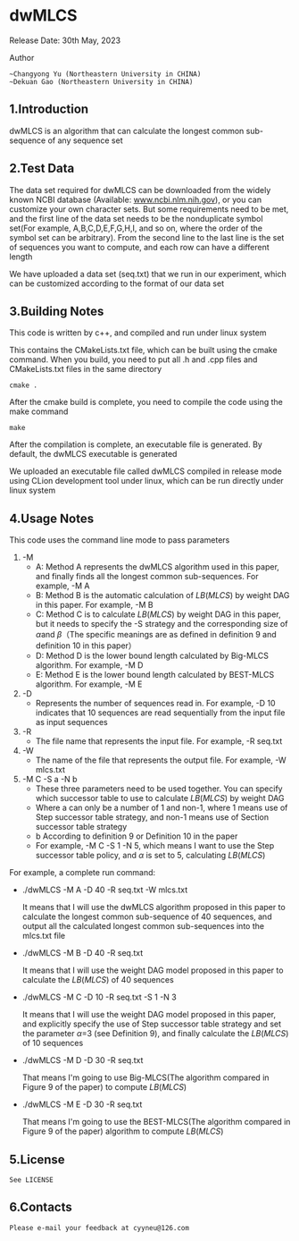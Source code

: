 # dwMLCS 

Release Date: 30th May, 2023

Author

	~Changyong Yu (Northeastern University in CHINA)
	~Dekuan Gao (Northeastern University in CHINA)

1.Introduction
--

dwMLCS is an algorithm that can calculate the longest common sub-sequence of any sequence set

2.Test Data
--

The data set required for dwMLCS can be downloaded from the widely known NCBI database (Available: www.ncbi.nlm.nih.gov), or you can customize your own character sets. But some requirements need to be met, and the first line of the data set needs to be the nonduplicate symbol set(For example, A,B,C,D,E,F,G,H,I, and so on, where the order of the symbol set can be arbitrary). From the second line to the last line is the set of sequences you want to compute, and each row can have a different length

We have uploaded a data set (seq.txt) that we run in our experiment, which can be customized according to the format of our data set

3.Building Notes
--

This code is written by c++, and compiled and run under linux system

This contains the CMakeLists.txt file, which can be built using the cmake command. When you build, you need to put all .h and .cpp files and CMakeLists.txt files in the same directory

```shell
cmake .
```

After the cmake build is complete, you need to compile the code using the make command

```shell
make
```

After the compilation is complete, an executable file is generated. By default, the dwMLCS executable is generated

We uploaded an executable file called dwMLCS compiled in release mode using CLion development tool under linux, which can be run directly under linux system

4.Usage Notes
--

This code uses the command line mode to pass parameters

1) -M
   * A: Method A represents the dwMLCS algorithm used in this paper, and finally finds all the longest common sub-sequences. For example, -M A
   * B: Method B is the automatic calculation of $LB(MLCS)$ by weight DAG in this paper. For example, -M B
   * C: Method C is to calculate $LB(MLCS)$ by weight DAG in this paper, but it needs to specify the -S strategy and the corresponding size of $\alpha$and $\beta$（The specific meanings are as defined in definition 9 and definition 10 in this paper）
   * D: Method D is the lower bound length calculated by Big-MLCS algorithm. For example, -M D
   * E: Method E is the lower bound length calculated by BEST-MLCS algorithm. For example, -M E
2) -D
   * Represents the number of sequences read in. For example, -D 10 indicates that 10 sequences are read sequentially from the input file as input sequences
3) -R
   * The file name that represents the input file. For example, -R seq.txt
4) -W
   * The name of the file that represents the output file. For example, -W mlcs.txt
5) -M C -S a -N b 
   * These three parameters need to be used together. You can specify which successor table to use to calculate $LB(MLCS)$ by weight DAG
   * Where a can only be a number of 1 and non-1, where 1 means use of Step successor table strategy, and non-1 means use of Section successor table strategy
   * b According to definition 9 or Definition 10 in the paper
   * For example, -M C -S 1 -N 5, which means I want to use the Step successor table policy, and $\alpha$ is set to 5, calculating $LB(MLCS)$

For example, a complete run command:

* ./dwMLCS -M A -D 40  -R seq.txt -W mlcs.txt        

  It means that I will use the dwMLCS algorithm proposed in this paper to calculate the longest common sub-sequence of 40 sequences, and output all the calculated longest common sub-sequences into the mlcs.txt file

* ./dwMLCS -M B -D 40 -R seq.txt   

  It means that I will use the weight DAG model proposed in this paper to calculate the $LB(MLCS)$ of 40 sequences

* ./dwMLCS -M C -D 10 -R seq.txt -S 1 -N 3   

  It means that I will use the weight DAG model proposed in this paper, and explicitly specify the use of Step successor table strategy and set the parameter $\alpha$=3 (see Definition 9), and finally calculate the $LB(MLCS)$ of 10 sequences

* ./dwMLCS -M D -D 30 -R seq.txt   

  That means I'm going to use Big-MLCS(The algorithm compared in Figure 9 of the paper) to compute $LB(MLCS)$

* ./dwMLCS -M E -D 30 -R seq.txt  

  That means I'm going to use the BEST-MLCS(The algorithm compared in Figure 9 of the paper) algorithm to compute $LB(MLCS)$

5.License
--

	See LICENSE

6.Contacts
--

	Please e-mail your feedback at cyyneu@126.com




